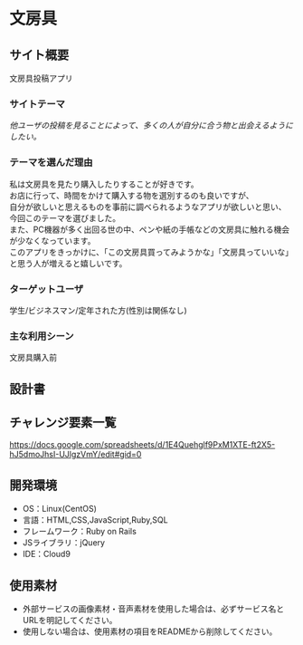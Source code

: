 # 文房具

## サイト概要
文房具投稿アプリ

### サイトテーマ
*他ユーザの投稿を見ることによって、多くの人が自分に合う物と出会えるようにしたい。*

### テーマを選んだ理由
私は文房具を見たり購入したりすることが好きです。  
お店に行って、時間をかけて購入する物を選別するのも良いですが、  
自分が欲しいと思えるものを事前に調べられるようなアプリが欲しいと思い、  
今回このテーマを選びました。  
また、PC機器が多く出回る世の中、ペンや紙の手帳などの文房具に触れる機会が少なくなっています。  
このアプリをきっかけに、「この文房具買ってみようかな」「文房具っていいな」と思う人が増えると嬉しいです。

### ターゲットユーザ
学生/ビジネスマン/定年された方(性別は関係なし)

### 主な利用シーン
文房具購入前

## 設計書

## チャレンジ要素一覧
<https://docs.google.com/spreadsheets/d/1E4Quehglf9PxM1XTE-ft2X5-hJ5dmoJhsI-UJlgzVmY/edit#gid=0>

## 開発環境
- OS：Linux(CentOS)
- 言語：HTML,CSS,JavaScript,Ruby,SQL
- フレームワーク：Ruby on Rails
- JSライブラリ：jQuery
- IDE：Cloud9

## 使用素材
- 外部サービスの画像素材・音声素材を使用した場合は、必ずサービス名とURLを明記してください。
- 使用しない場合は、使用素材の項目をREADMEから削除してください。
